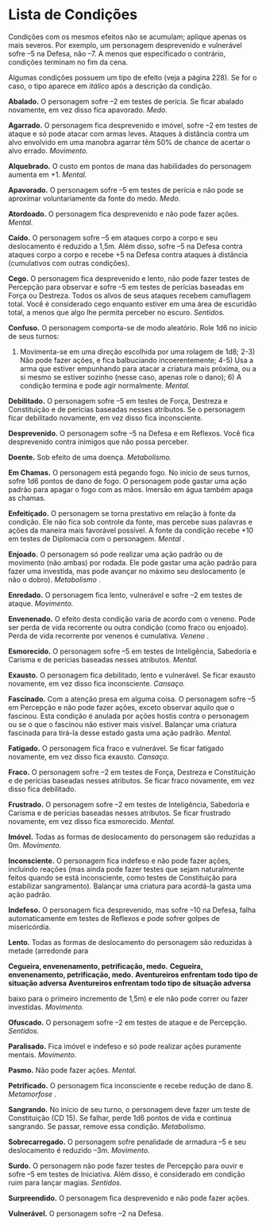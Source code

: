 
# Lista de Condições

Condições com os mesmos efeitos não se acumulam; aplique apenas os mais severos. Por exemplo, um personagem desprevenido e vulnerável sofre
–5 na Defesa, não –7. A menos que especificado o
contrário, condições terminam no fim da cena.

Algumas condições possuem um tipo de efeito
(veja a página 228). Se for o caso, o tipo aparece em
_itálico_ após a descrição da condição.

**Abalado.** O personagem sofre –2 em testes de
perícia. Se ficar abalado novamente, em vez disso fica
apavorado. _Medo._

**Agarrado.** O personagem fica desprevenido e
imóvel, sofre –2 em testes de ataque e só pode atacar
com armas leves. Ataques à distância contra um alvo
envolvido em uma manobra agarrar têm 50% de
chance de acertar o alvo errado. _Movimento._

**Alquebrado.** O custo em pontos de mana das
habilidades do personagem aumenta em +1. _Mental._

**Apavorado.** O personagem sofre –5 em testes
de perícia e não pode se aproximar voluntariamente
da fonte do medo. _Medo._

**Atordoado.** O personagem fica desprevenido
e não pode fazer ações. _Mental._

**Caído.** O personagem sofre –5 em ataques
corpo a corpo e seu deslocamento é reduzido a 1,5m.
Além disso, sofre –5 na Defesa contra ataques corpo
a corpo e recebe +5 na Defesa contra ataques à
distância (cumulativos com outras condições).

**Cego.** O personagem fica desprevenido e lento,
não pode fazer testes de Percepção para observar e
sofre –5 em testes de perícias baseadas em Força ou
Destreza. Todos os alvos de seus ataques recebem
camuflagem total. Você é considerado cego enquanto
estiver em uma área de escuridão total, a menos que
algo lhe permita perceber no escuro. _Sentidos._

**Confuso.** O personagem comporta-se de
modo aleatório. Role 1d6 no início de seus turnos:
1) Movimenta-se em uma direção escolhida por
uma rolagem de 1d8; 2-3) Não pode fazer ações, e
fica balbuciando incoerentemente; 4-5) Usa a arma
que estiver empunhando para atacar a criatura mais
próxima, ou a si mesmo se estiver sozinho (nesse
caso, apenas role o dano); 6) A condição termina e
pode agir normalmente. _Mental._

**Debilitado.** O personagem sofre –5 em testes de Força, Destreza e Constituição e de perícias
baseadas nesses atributos. Se o personagem ficar debilitado novamente, em vez disso fica inconsciente.

**Desprevenido.** O personagem sofre –5 na
Defesa e em Reflexos. Você fica desprevenido contra
inimigos que não possa perceber.

**Doente.** Sob efeito de uma doença. _Metabolismo._

**Em Chamas.** O personagem está pegando fogo.
No início de seus turnos, sofre 1d6 pontos de dano
de fogo. O personagem pode gastar uma ação padrão
para apagar o fogo com as mãos. Imersão em água
também apaga as chamas.

**Enfeitiçado.** O personagem se torna prestativo em relação à fonte da condição. Ele não fica
sob controle da fonte, mas percebe suas palavras e
ações da maneira mais favorável possível. A fonte da
condição recebe +10 em testes de Diplomacia com o
personagem. _Mental_ .

**Enjoado.** O personagem só pode realizar uma
ação padrão ou de movimento (não ambas) por
rodada. Ele pode gastar uma ação padrão para fazer
uma investida, mas pode avançar no máximo seu
deslocamento (e não o dobro). _Metabolismo_ .

**Enredado.** O personagem fica lento, vulnerável e sofre –2 em testes de ataque. _Movimento._

**Envenenado.** O efeito desta condição varia
de acordo com o veneno. Pode ser perda de vida
recorrente ou outra condição (como fraco ou
enjoado). Perda de vida recorrente por venenos é
cumulativa. _Veneno_ .

**Esmorecido.** O personagem sofre –5 em testes de Inteligência, Sabedoria e Carisma e de perícias
baseadas nesses atributos. _Mental._

**Exausto.** O personagem fica debilitado, lento e
vulnerável. Se ficar exausto novamente, em vez disso
fica inconsciente. _Cansaço._

**Fascinado.** Com a atenção presa em alguma
coisa. O personagem sofre –5 em Percepção e não
pode fazer ações, exceto observar aquilo que o fascinou. Esta condição é anulada por ações hostis contra
o personagem ou se o que o fascinou não estiver
mais visível. Balançar uma criatura fascinada para
tirá-la desse estado gasta uma ação padrão. _Mental._

**Fatigado.** O personagem fica fraco e vulnerável. Se ficar fatigado novamente, em vez disso fica
exausto. _Cansaço._

**Fraco.** O personagem sofre –2 em testes de
Força, Destreza e Constituição e de perícias baseadas
nesses atributos. Se ficar fraco novamente, em vez
disso fica debilitado.

**Frustrado.** O personagem sofre –2 em testes
de Inteligência, Sabedoria e Carisma e de perícias
baseadas nesses atributos. Se ficar frustrado novamente, em vez disso fica esmorecido. _Mental._

**Imóvel.** Todas as formas de deslocamento do
personagem são reduzidas a 0m. _Movimento._

**Inconsciente.** O personagem fica indefeso e
não pode fazer ações, incluindo reações (mas ainda
pode fazer testes que sejam naturalmente feitos
quando se está inconsciente, como testes de Constituição para estabilizar sangramento). Balançar uma
criatura para acordá-la gasta uma ação padrão.

**Indefeso.** O personagem fica desprevenido,
mas sofre –10 na Defesa, falha automaticamente em
testes de Reflexos e pode sofrer golpes de misericórdia.

**Lento.** Todas as formas de deslocamento do
personagem são reduzidas à metade (arredonde para

**Cegueira, envenenamento, petrificação, medo.** **Cegueira, envenenamento, petrificação, medo.**
**Aventureiros enfrentam todo tipo de situação adversa** **Aventureiros enfrentam todo tipo de situação adversa**

baixo para o primeiro incremento de 1,5m) e ele não
pode correr ou fazer investidas. _Movimento._

**Ofuscado.** O personagem sofre –2 em testes
de ataque e de Percepção. _Sentidos._

**Paralisado.** Fica imóvel e indefeso e só pode
realizar ações puramente mentais. _Movimento._

**Pasmo.** Não pode fazer ações. _Mental._

**Petrificado.** O personagem fica inconsciente
e recebe redução de dano 8. _Metamorfose_ .

**Sangrando.** No início de seu turno, o personagem deve fazer um teste de Constituição (CD 15). Se
falhar, perde 1d6 pontos de vida e continua sangrando.
Se passar, remove essa condição. _Metabolismo._

**Sobrecarregado.** O personagem sofre penalidade de armadura –5 e seu deslocamento é reduzido
–3m. _Movimento._

**Surdo.** O personagem não pode fazer testes de
Percepção para ouvir e sofre –5 em testes de Iniciativa.
Além disso, é considerado em condição ruim para
lançar magias. _Sentidos._

**Surpreendido.** O personagem fica desprevenido e não pode fazer ações.

**Vulnerável.** O personagem sofre –2 na Defesa.
